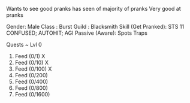 Wants to see good pranks
has seen of majority of pranks
Very good at pranks

Gender: Male
Class : Burst
Guild : Blacksmith
Skill   (Get Pranked): STS 11 CONFUSED; AUTOHIT; AGI
Passive (Aware): Spots Traps

Quests ~ Lvl 0
1. Feed (0/1)   X
2. Feed (0/10)  X
3. Feed (0/100) X
4. Feed (0/200)
5. Feed (0/400)
6. Feed (0/800)
7. Feed (0/1600)